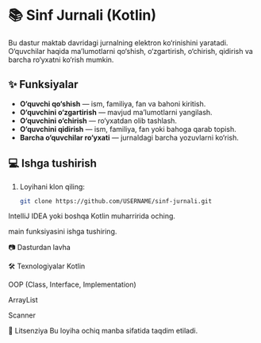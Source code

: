 # 📚 Sinf Jurnali (Kotlin)

Bu dastur maktab davridagi jurnalning elektron ko‘rinishini yaratadi.  
O‘quvchilar haqida ma’lumotlarni qo‘shish, o‘zgartirish, o‘chirish, qidirish va barcha ro‘yxatni ko‘rish mumkin.

## ✨ Funksiyalar
- **O‘quvchi qo‘shish** — ism, familiya, fan va bahoni kiritish.
- **O‘quvchini o‘zgartirish** — mavjud ma’lumotlarni yangilash.
- **O‘quvchini o‘chirish** — ro‘yxatdan olib tashlash.
- **O‘quvchini qidirish** — ism, familiya, fan yoki bahoga qarab topish.
- **Barcha o‘quvchilar ro‘yxati** — jurnaldagi barcha yozuvlarni ko‘rish.

## 💻 Ishga tushirish
1. Loyihani klon qiling:
   ```bash
   git clone https://github.com/USERNAME/sinf-jurnali.git
IntelliJ IDEA yoki boshqa Kotlin muharririda oching.

main funksiyasini ishga tushiring.

📷 Dasturdan lavha

🛠 Texnologiyalar
Kotlin

OOP (Class, Interface, Implementation)

ArrayList

Scanner

📜 Litsenziya
Bu loyiha ochiq manba sifatida taqdim etiladi.


